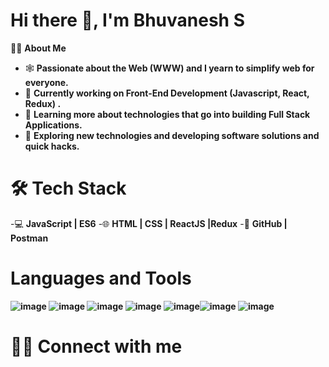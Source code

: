 # Hi there 👋, I'm Bhuvanesh S


👨🏻‍ **About Me**

- 🕸️   **Passionate about the Web (WWW) and I yearn to simplify web for everyone.**
- 🔭   **Currently working on Front-End Development (Javascript, React, Redux) .**
- 🌱   **Learning more about technologies that go into building Full Stack Applications.**
- 🤔   **Exploring new technologies and developing software solutions and quick hacks.**



# 🛠 **Tech Stack**

-💻  **JavaScript | ES6**
-🌐  **HTML | CSS | ReactJS |Redux**
-🔧  **GitHub | Postman**

# Languages and Tools
**![image](https://user-images.githubusercontent.com/74610770/109203993-d4124b80-77ca-11eb-8f84-ebcfb72fb3cf.png)  ![image](https://user-images.githubusercontent.com/74610770/109204504-6dd9f880-77cb-11eb-8c97-4f2e5fef0471.png) ![image](https://user-images.githubusercontent.com/74610770/109204905-efca2180-77cb-11eb-8073-51d600da08d0.png)  ![image](https://user-images.githubusercontent.com/74610770/109205495-afb76e80-77cc-11eb-95d2-5a55b9e40de5.png)  ![image](https://user-images.githubusercontent.com/74610770/109205968-4e43cf80-77cd-11eb-8cf0-ae24511ea634.png)![image](https://user-images.githubusercontent.com/74610770/109208796-c9f34b80-77d0-11eb-9df9-19053f25c8c0.png) ![image](https://user-images.githubusercontent.com/74610770/109223392-87d20600-77e0-11eb-89f5-180e0c0ffd0e.png)**


# 🤝🏻 Connect with me 
  
        
   










